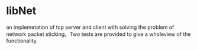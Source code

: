 # libNet
an implemetation of tcp server and client with solving the problem of network packet sticking。Two tests are provided to give a wholeview of the functionality.
